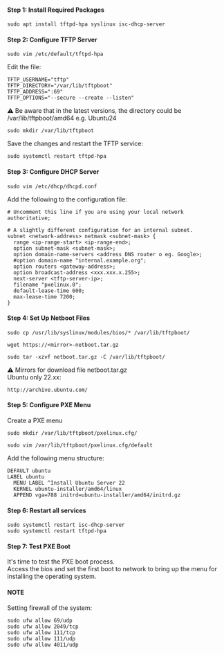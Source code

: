 #### Step 1: Install Required Packages  
```
sudo apt install tftpd-hpa syslinux isc-dhcp-server
```

#### Step 2: Configure TFTP Server  
```
sudo vim /etc/default/tftpd-hpa
```

Edit the file:  
```
TFTP_USERNAME="tftp"
TFTP_DIRECTORY="/var/lib/tftpboot"
TFTP_ADDRESS=":69"
TFTP_OPTIONS="--secure --create --listen"
```
:warning: Be aware that in the latest versions, the directory could be /var/lib/tftpboot/amd64 e.g. Ubuntu24
```
sudo mkdir /var/lib/tftpboot
```

Save the changes and restart the TFTP service:  
```
sudo systemctl restart tftpd-hpa
```

#### Step 3: Configure DHCP Server  
```
sudo vim /etc/dhcp/dhcpd.conf
``` 

Add the following to the configuration file:  
```
# Uncomment this line if you are using your local network
authoritative;

# A slightly different configuration for an internal subnet.
subnet <network-address> netmask <subnet-mask> {
  range <ip-range-start> <ip-range-end>;
  option subnet-mask <subnet-mask>;
  option domain-name-servers <address DNS router o eg. Google>; 
  #option domain-name "internal.example.org";
  option routers <gateway-address>;
  option broadcast-address <xxx.xxx.x.255>;
  next-server <tftp-server-ip>;
  filename "pxelinux.0";
  default-lease-time 600;
  max-lease-time 7200;
}
```

#### Step 4: Set Up Netboot Files  
```
sudo cp /usr/lib/syslinux/modules/bios/* /var/lib/tftpboot/
```
```
wget https://<mirror>-netboot.tar.gz
```
```
sudo tar -xzvf netboot.tar.gz -C /var/lib/tftpboot/
```

:warning: Mirrors for download file netboot.tar.gz  
Ubuntu only 22.xx:  
```
http://archive.ubuntu.com/
```

#### Step 5: Configure PXE Menu
Create a PXE menu  
```
sudo mkdir /var/lib/tftpboot/pxelinux.cfg/
```
```
sudo vim /var/lib/tftpboot/pxelinux.cfg/default
```
Add the following menu structure:  
```
DEFAULT ubuntu
LABEL ubuntu
  MENU LABEL ^Install Ubuntu Server 22
  KERNEL ubuntu-installer/amd64/linux
  APPEND vga=788 initrd=ubuntu-installer/amd64/initrd.gz
```

#### Step 6: Restart all services
```
sudo systemctl restart isc-dhcp-server
sudo systemctl restart tftpd-hpa
```

#### Step 7: Test PXE Boot  
It's time to test the PXE boot process.  
Access the bios and set the first boot to network to bring up the menu for installing the operating system.

#### NOTE
Setting firewall of the system:  
```
sudo ufw allow 69/udp
sudo ufw allow 2049/tcp
sudo ufw allow 111/tcp
sudo ufw allow 111/udp
sudo ufw allow 4011/udp
```